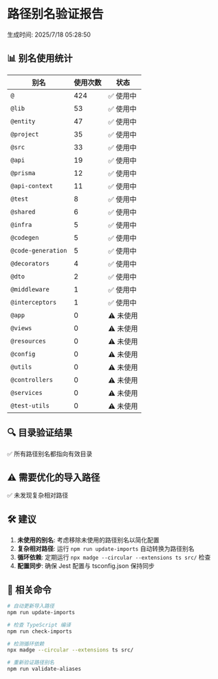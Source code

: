 # 路径别名验证报告

生成时间: 2025/7/18 05:28:50

## 📊 别名使用统计

| 别名 | 使用次数 | 状态 |
|------|----------|------|
| `@` | 424 | ✅ 使用中 |
| `@lib` | 53 | ✅ 使用中 |
| `@entity` | 47 | ✅ 使用中 |
| `@project` | 35 | ✅ 使用中 |
| `@src` | 33 | ✅ 使用中 |
| `@api` | 19 | ✅ 使用中 |
| `@prisma` | 12 | ✅ 使用中 |
| `@api-context` | 11 | ✅ 使用中 |
| `@test` | 8 | ✅ 使用中 |
| `@shared` | 6 | ✅ 使用中 |
| `@infra` | 5 | ✅ 使用中 |
| `@codegen` | 5 | ✅ 使用中 |
| `@code-generation` | 5 | ✅ 使用中 |
| `@decorators` | 4 | ✅ 使用中 |
| `@dto` | 2 | ✅ 使用中 |
| `@middleware` | 1 | ✅ 使用中 |
| `@interceptors` | 1 | ✅ 使用中 |
| `@app` | 0 | ⚠️ 未使用 |
| `@views` | 0 | ⚠️ 未使用 |
| `@resources` | 0 | ⚠️ 未使用 |
| `@config` | 0 | ⚠️ 未使用 |
| `@utils` | 0 | ⚠️ 未使用 |
| `@controllers` | 0 | ⚠️ 未使用 |
| `@services` | 0 | ⚠️ 未使用 |
| `@test-utils` | 0 | ⚠️ 未使用 |

## 🔍 目录验证结果

✅ 所有路径别名都指向有效目录

## ⚠️ 需要优化的导入路径

✅ 未发现复杂相对路径

## 🛠️ 建议

1. **未使用的别名**: 考虑移除未使用的路径别名以简化配置
2. **复杂相对路径**: 运行 `npm run update-imports` 自动转换为路径别名
3. **循环依赖**: 定期运行 `npx madge --circular --extensions ts src/` 检查
4. **配置同步**: 确保 Jest 配置与 tsconfig.json 保持同步

## 📝 相关命令

```bash
# 自动更新导入路径
npm run update-imports

# 检查 TypeScript 编译
npm run check-imports

# 检测循环依赖
npx madge --circular --extensions ts src/

# 重新验证路径别名
npm run validate-aliases
```
